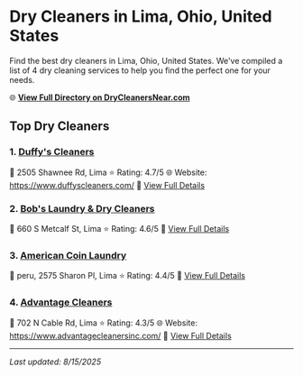 # Dry Cleaners in Lima, Ohio, United States

Find the best dry cleaners in Lima, Ohio, United States. We've compiled a list of 4 dry cleaning services to help you find the perfect one for your needs.

🌐 **[View Full Directory on DryCleanersNear.com](https://drycleanersnear.com/city/US/Ohio/Lima)**

## Top Dry Cleaners

### 1. [Duffy's Cleaners](https://drycleanersnear.com/dryCleaner/688c1fa6a7924e3e1d737bdf/duffy-s-cleaners)
📍 2505 Shawnee Rd, Lima
⭐ Rating: 4.7/5
🌐 Website: https://www.duffyscleaners.com/
🔗 [View Full Details](https://drycleanersnear.com/dryCleaner/688c1fa6a7924e3e1d737bdf/duffy-s-cleaners)

### 2. [Bob's Laundry & Dry Cleaners](https://drycleanersnear.com/dryCleaner/688c1fa2a7924e3e1d737b69/bob-s-laundry-dry-cleaners)
📍 660 S Metcalf St, Lima
⭐ Rating: 4.6/5
🔗 [View Full Details](https://drycleanersnear.com/dryCleaner/688c1fa2a7924e3e1d737b69/bob-s-laundry-dry-cleaners)

### 3. [American Coin Laundry](https://drycleanersnear.com/dryCleaner/688c1fa3a7924e3e1d737b87/american-coin-laundry)
📍 peru, 2575 Sharon Pl, Lima
⭐ Rating: 4.4/5
🔗 [View Full Details](https://drycleanersnear.com/dryCleaner/688c1fa3a7924e3e1d737b87/american-coin-laundry)

### 4. [Advantage Cleaners](https://drycleanersnear.com/dryCleaner/688c1fa8a7924e3e1d737c20/advantage-cleaners)
📍 702 N Cable Rd, Lima
⭐ Rating: 4.3/5
🌐 Website: https://www.advantagecleanersinc.com/
🔗 [View Full Details](https://drycleanersnear.com/dryCleaner/688c1fa8a7924e3e1d737c20/advantage-cleaners)


---

*Last updated: 8/15/2025*
